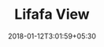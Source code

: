 ---
title: "Lifafa View"
date: 2018-01-12T3:01:59+05:30
draft: false
layout: lifafa-view

lifafaview: true

---